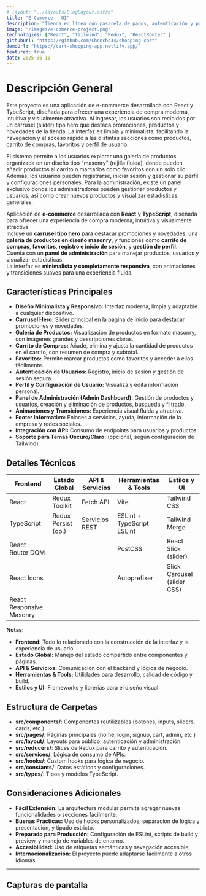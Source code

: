 ```yaml
---
# layout: "../layouts/BlogLayout.astro"
title: "E-Comerce - UI"
description: "Tienda en línea con pasarela de pagos, autenticación y panel de administración."
image: "/images/e-comerce-project.png"
technologies: ["React", "Tailwind", "Redux", "ReactRouter" ]
githubUrl: "https://github.com/Chencho34/shopping-cart"
demoUrl: "https://cart-shopping-app.netlify.app/"
featured: true
date: 2025-06-10
---
```


# Descripción General

Este proyecto es una aplicación de e-commerce desarrollada con React y TypeScript, diseñada para ofrecer una experiencia de compra moderna, intuitiva y visualmente atractiva. Al ingresar, los usuarios son recibidos por un carrusel (slider) tipo hero que destaca promociones, productos y novedades de la tienda. La interfaz es limpia y minimalista, facilitando la navegación y el acceso rápido a las distintas secciones como productos, carrito de compras, favoritos y perfil de usuario.

El sistema permite a los usuarios explorar una galería de productos organizada en un diseño tipo "masonry" (rejilla fluida), donde pueden añadir productos al carrito o marcarlos como favoritos con un solo clic. Además, los usuarios pueden registrarse, iniciar sesión y gestionar su perfil y configuraciones personales. Para la administración, existe un panel exclusivo donde los administradores pueden gestionar productos y usuarios, así como crear nuevos productos y visualizar estadísticas generales.




Aplicación de **e-commerce** desarrollada con **React** y **TypeScript**, diseñada para ofrecer una experiencia de compra moderna, intuitiva y visualmente atractiva.  
Incluye un **carrusel tipo hero** para destacar promociones y novedades, una **galería de productos en diseño masonry**, y funciones como **carrito de compras**, **favoritos**, **registro e inicio de sesión**, y **gestión de perfil**.  
Cuenta con un **panel de administración** para manejar productos, usuarios y visualizar estadísticas.  
La interfaz es **minimalista y completamente responsiva**, con animaciones y transiciones suaves para una experiencia fluida.


## Características Principales

- **Diseño Minimalista y Responsivo:** Interfaz moderna, limpia y adaptable a cualquier dispositivo.
- **Carrusel Hero:** Slider principal en la página de inicio para destacar promociones y novedades.
- **Galería de Productos:** Visualización de productos en formato masonry, con imágenes grandes y descripciones claras.
- **Carrito de Compras:** Añade, elimina y ajusta la cantidad de productos en el carrito, con resumen de compra y subtotal.
- **Favoritos:** Permite marcar productos como favoritos y acceder a ellos fácilmente.
- **Autenticación de Usuarios:** Registro, inicio de sesión y gestión de sesión segura.
- **Perfil y Configuración de Usuario:** Visualiza y edita información personal.
- **Panel de Administración (Admin Dashboard):** Gestión de productos y usuarios, creación y eliminación de productos, búsqueda y filtrado.
- **Animaciones y Transiciones:** Experiencia visual fluida y atractiva.
- **Footer Informativo:** Enlaces a servicios, ayuda, información de la empresa y redes sociales.
- **Integración con API:** Consumo de endpoints para usuarios y productos.
- **Soporte para Temas Oscuro/Claro:** (opcional, según configuración de Tailwind).

## Detalles Técnicos

| Frontend                  | Estado Global         | API & Servicios         | Herramientas & Tools         | Estilos y UI                |
|---------------------------|----------------------|------------------------|------------------------------|-----------------------------|
| React                     | Redux Toolkit        | Fetch API              | Vite                         | Tailwind CSS                |
| TypeScript                | Redux Persist (op.)  | Servicios REST         | ESLint + TypeScript ESLint   | Tailwind Merge              |
| React Router DOM          |                      |                        | PostCSS                      | React Slick (slider)        |
| React Icons               |                      |                        | Autoprefixer                 | Slick Carousel (slider CSS) |
| React Responsive Masonry  |                      |                        |                              |                             |

**Notas:**
- **Frontend:** Todo lo relacionado con la construcción de la interfaz y la experiencia de usuario.
- **Estado Global:** Manejo del estado compartido entre componentes y páginas.
- **API & Servicios:** Comunicación con el backend y lógica de negocio.
- **Herramientas & Tools:** Utilidades para desarrollo, calidad de código y build.
- **Estilos y UI:** Frameworks y librerías para el diseño visual

## Estructura de Carpetas

- **src/components/**: Componentes reutilizables (botones, inputs, sliders, cards, etc.)
- **src/pages/**: Páginas principales (home, login, signup, cart, admin, etc.)
- **src/layout/**: Layouts para público, autenticación y administración.
- **src/reducers/**: Slices de Redux para carrito y autenticación.
- **src/services/**: Lógica de consumo de APIs.
- **src/hooks/**: Custom hooks para lógica de negocio.
- **src/constants/**: Datos estáticos y configuraciones.
- **src/types/**: Tipos y modelos TypeScript.

## Consideraciones Adicionales

- **Fácil Extensión:** La arquitectura modular permite agregar nuevas funcionalidades o secciones fácilmente.
- **Buenas Prácticas:** Uso de hooks personalizados, separación de lógica y presentación, y tipado estricto.
- **Preparado para Producción:** Configuración de ESLint, scripts de build y preview, y manejo de variables de entorno.
- **Accesibilidad:** Uso de etiquetas semánticas y navegación accesible.
- **Internacionalización:** El proyecto puede adaptarse fácilmente a otros idiomas.

---

## Capturas de pantalla